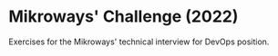 # Mikroways' Challenge (2022)
Exercises for the Mikroways' technical interview for DevOps position.
